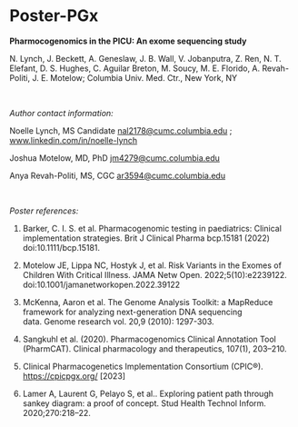 # Poster-PGx

**Pharmocogenomics in the PICU: An exome sequencing study**

N. Lynch, J. Beckett, A. Geneslaw, J. B. Wall, V. Jobanputra, Z. Ren, N. T. Elefant, D. S. Hughes, C. Aguilar Breton, M. Soucy, M. E. Florido, A. Revah-Politi, J. E. Motelow; 
Columbia Univ. Med. Ctr., New York, NY  

<br />


*Author contact information:*

Noelle Lynch, MS Candidate nal2178@cumc.columbia.edu ; www.linkedin.com/in/noelle-lynch

Joshua Motelow, MD, PhD jm4279@cumc.columbia.edu

Anya Revah-Politi, MS, CGC ar3594@cumc.columbia.edu


<br />

*Poster references:*

1. Barker, C. I. S. et al. Pharmacogenomic testing in paediatrics: Clinical implementation strategies. Brit J Clinical Pharma bcp.15181 (2022) doi:10.1111/bcp.15181.

2. Motelow JE, Lippa NC, Hostyk J, et al. Risk Variants in the Exomes of Children With Critical Illness. JAMA Netw Open. 2022;5(10):e2239122. doi:10.1001/jamanetworkopen.2022.39122

3. McKenna, Aaron et al. The Genome Analysis Toolkit: a MapReduce framework for analyzing next-generation DNA sequencing data. Genome research vol. 20,9 (2010): 1297-303. 

3. Sangkuhl et al. (2020). Pharmacogenomics Clinical Annotation Tool (PharmCAT). Clinical pharmacology and therapeutics, 107(1), 203–210.

5. Clinical Pharmacogenetics Implementation Consortium (CPIC®). https://cpicpgx.org/ [2023]

6. Lamer A, Laurent G, Pelayo S, et al.. Exploring patient path through sankey diagram: a proof of concept. Stud Health Technol Inform. 2020;270:218–22.
 
